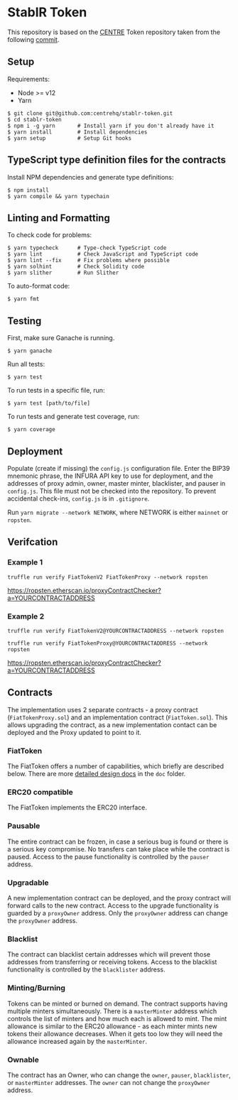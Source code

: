 # StablR Token

This repository is based on the [CENTRE](https://centre.io) Token repository taken from the following [commit](https://github.com/centrehq/centre-tokens/commit/0d3cab14ebd133a83fc834dbd48d0468bdf0b391).

## Setup

Requirements:

- Node >= v12
- Yarn

```
$ git clone git@github.com:centrehq/stablr-token.git
$ cd stablr-token
$ npm i -g yarn       # Install yarn if you don't already have it
$ yarn install        # Install dependencies
$ yarn setup          # Setup Git hooks
```

## TypeScript type definition files for the contracts

Install NPM dependencies and generate type definitions:

```
$ npm install
$ yarn compile && yarn typechain
```

## Linting and Formatting

To check code for problems:

```
$ yarn typecheck      # Type-check TypeScript code
$ yarn lint           # Check JavaScript and TypeScript code
$ yarn lint --fix     # Fix problems where possible
$ yarn solhint        # Check Solidity code
$ yarn slither        # Run Slither
```

To auto-format code:

```
$ yarn fmt
```

## Testing

First, make sure Ganache is running.

```
$ yarn ganache
```

Run all tests:

```
$ yarn test
```

To run tests in a specific file, run:

```
$ yarn test [path/to/file]
```

To run tests and generate test coverage, run:

```
$ yarn coverage
```

## Deployment

Populate (create if missing) the `config.js` configuration file. Enter
the BIP39 mnemonic phrase, the INFURA API key to use for deployment, and the
addresses of proxy admin, owner, master minter, blacklister, and pauser in
`config.js`. This file must not be checked into the repository. To prevent
accidental check-ins, `config.js` is in `.gitignore`.

Run `yarn migrate --network NETWORK`, where NETWORK is either `mainnet` or
`ropsten`.

## Verifcation

### Example 1
```truffle run verify FiatTokenV2 FiatTokenProxy --network ropsten```

https://ropsten.etherscan.io/proxyContractChecker?a=YOURCONTRACTADDRESS

### Example 2
```truffle run verify FiatTokenV2@YOURCONTRACTADDRESS --network ropsten```

```truffle run verify FiatTokenProxy@YOURCONTRACTADDRESS --network ropsten```

https://ropsten.etherscan.io/proxyContractChecker?a=YOURCONTRACTADDRESS

## Contracts

The implementation uses 2 separate contracts - a proxy contract
(`FiatTokenProxy.sol`) and an implementation contract (`FiatToken.sol`). This
allows upgrading the contract, as a new implementation contact can be deployed
and the Proxy updated to point to it.

### FiatToken

The FiatToken offers a number of capabilities, which briefly are described
below. There are more [detailed design docs](./doc/tokendesign.md) in the `doc`
folder.

### ERC20 compatible

The FiatToken implements the ERC20 interface.

### Pausable

The entire contract can be frozen, in case a serious bug is found or there is a
serious key compromise. No transfers can take place while the contract is
paused. Access to the pause functionality is controlled by the `pauser` address.

### Upgradable

A new implementation contract can be deployed, and the proxy contract will
forward calls to the new contract. Access to the upgrade functionality is
guarded by a `proxyOwner` address. Only the `proxyOwner` address can change the
`proxyOwner` address.

### Blacklist

The contract can blacklist certain addresses which will prevent those addresses
from transferring or receiving tokens. Access to the blacklist functionality is
controlled by the `blacklister` address.

### Minting/Burning

Tokens can be minted or burned on demand. The contract supports having multiple
minters simultaneously. There is a `masterMinter` address which controls the
list of minters and how much each is allowed to mint. The mint allowance is
similar to the ERC20 allowance - as each minter mints new tokens their allowance
decreases. When it gets too low they will need the allowance increased again by
the `masterMinter`.

### Ownable

The contract has an Owner, who can change the `owner`, `pauser`, `blacklister`,
or `masterMinter` addresses. The `owner` can not change the `proxyOwner`
address.